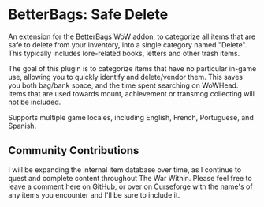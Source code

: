 # BetterBags: Safe Delete
An extension for the [BetterBags](https://www.curseforge.com/wow/addons/better-bags) WoW addon, to categorize all items that are safe to delete from your inventory, into a single category named "Delete". This typically includes lore-related books, letters and other trash items.

The goal of this plugin is to categorize items that have no particular in-game use, allowing you to quickly identify and delete/vendor them. This saves you both bag/bank space, and the time spent searching on WoWHead. Items that are used towards mount, achievement or transmog collecting will not be included.

Supports multiple game locales, including English, French, Portuguese, and Spanish.

## Community Contributions
I will be expanding the internal item database over time, as I continue to quest and complete content throughout The War Within. Please feel free to leave a comment here on [GitHub](https://github.com/SimplyAddons/BetterBags-SafeDelete/issues), or over on [Curseforge](https://www.curseforge.com/wow/addons/betterbags-gear-sets/comments) with the name's of any items you encounter and I'll be sure to include it.